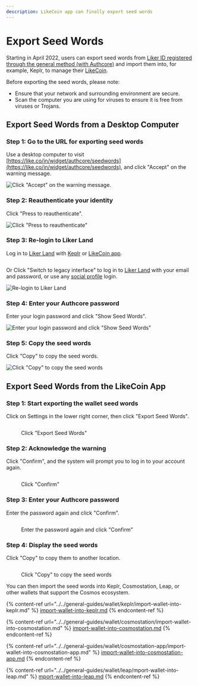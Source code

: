 ```yaml
---
description: LikeCoin app can finally export seed words
---
```


# Export Seed Words

Starting in April 2022, users can export seed words from [Liker ID registered through the general method (with Authcore)](register/) and import them into, for example, Keplr, to manage their [LikeCoin](https://like.co/).

Before exporting the seed words, please note:

* Ensure that your network and surrounding environment are secure.
* Scan the computer you are using for viruses to ensure it is free from viruses or Trojans.

## Export Seed Words from a Desktop Computer

### Step 1: Go to the URL for exporting seed words

Use a desktop computer to visit [https://like.co/in/widget/authcore/seedwords](https://like.co/in/widget/authcore/seedwords), and click "Accept" on the warning message.

![Click "Accept" on the warning message.](<../../.gitbook/assets/Seed Words 1en.png>)

### Step 2: Reauthenticate your identity

Click "Press to reauthenticate".

![Click "Press to reauthenticate"](<../../.gitbook/assets/Seed Words 2en.png>)

### Step 3: Re-login to Liker Land

Log in to [Liker Land](https://like.co/) with [Keplr](../../general-guides/wallet/keplr/) or [LikeCoin app](../liker-land/download.md).

<figure><img src="../../.gitbook/assets/Seed Words 3pre-en.png" alt=""><figcaption></figcaption></figure>

Or Click "Switch to legacy interface" to log in to [Liker Land](https://like.co/) with your email and password, or use any [social profile](register/social-media-logins.md) login.

![Re-login to Liker Land](<../../.gitbook/assets/Seed Words 3en.png>)

### Step 4: Enter your Authcore password

Enter your login password and click "Show Seed Words".

![Enter your login password and click "Show Seed Words"](<../../.gitbook/assets/Seed Words 4en.png>)

### Step 5: Copy the seed words

Click "Copy" to copy the seed words.

![Click "Copy" to copy the seed words](<../../.gitbook/assets/Seed Words 5en.png>)

## Export Seed Words from the LikeCoin App

### Step 1: Start exporting the wallet seed words

Click on Settings in the lower right corner, then click "Export Seed Words".

<figure><img src="../../.gitbook/assets/seed word mobile 1-en.png" alt=""><figcaption><p>Click "Export Seed Words"</p></figcaption></figure>

### Step 2: Acknowledge the warning

Click "Confirm", and the system will prompt you to log in to your account again.

<figure><img src="../../.gitbook/assets/seed word mobile 2-en.png" alt=""><figcaption><p>Click "Confirm"</p></figcaption></figure>

### Step 3: Enter your Authcore password

Enter the password again and click "Confirm".

<figure><img src="../../.gitbook/assets/seed word mobile 3-en.png" alt=""><figcaption><p>Enter the password again and click "Confirm"</p></figcaption></figure>

### Step 4: Display the seed words

Click "Copy" to copy them to another location.

<figure><img src="../../.gitbook/assets/seed word mobile 4-en.png" alt=""><figcaption><p>Click "Copy" to copy the seed words</p></figcaption></figure>

You can then import the seed words into Keplr, Cosmostation, Leap, or other wallets that support the Cosmos ecosystem.

{% content-ref url="../../general-guides/wallet/keplr/import-wallet-into-keplr.md" %}
[import-wallet-into-keplr.md](../../general-guides/wallet/keplr/import-wallet-into-keplr.md)
{% endcontent-ref %}

{% content-ref url="../../general-guides/wallet/cosmostation/import-wallet-into-cosmostation.md" %}
[import-wallet-into-cosmostation.md](../../general-guides/wallet/cosmostation/import-wallet-into-cosmostation.md)
{% endcontent-ref %}

{% content-ref url="../../general-guides/wallet/cosmostation-app/import-wallet-into-cosmostation-app.md" %}
[import-wallet-into-cosmostation-app.md](../../general-guides/wallet/cosmostation-app/import-wallet-into-cosmostation-app.md)
{% endcontent-ref %}

{% content-ref url="../../general-guides/wallet/leap/mport-wallet-into-leap.md" %}
[mport-wallet-into-leap.md](../../general-guides/wallet/leap/mport-wallet-into-leap.md)
{% endcontent-ref %}
